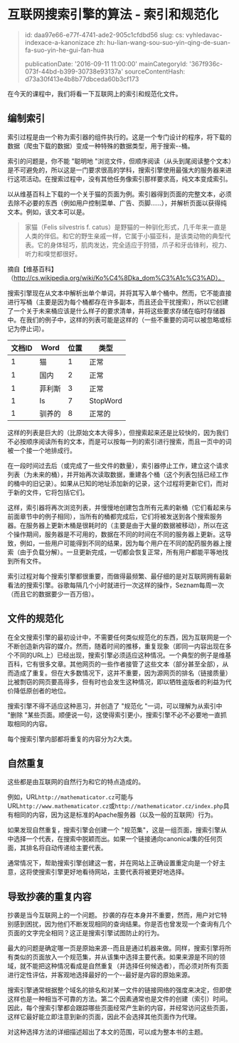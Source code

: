 互联网搜索引擎的算法 - 索引和规范化
===================

> id: daa97e66-e77f-4741-ade2-905c1cfdbd56
> slug:
> 	cs: vyhledavac-indexace-a-kanonizace
> 	zh: hu-lian-wang-sou-suo-yin-qing-de-suan-fa-suo-yin-he-gui-fan-hua
> 
> publicationDate: '2016-09-11 11:00:00'
> mainCategoryId: '367f936c-073f-44bd-b399-30738e93137a'
> sourceContentHash: d73a30f413e4b8b77dbceda60b3cf173

在今天的课程中，我们将看一下互联网上的索引和规范化文件。

编制索引
--------

索引过程是由一个称为索引器的组件执行的。这是一个专门设计的程序，将下载的数据（爬虫下载的数据）变成一种特殊的数据类型，用于搜索--桶。

索引的问题是，你不能 "聪明地 "浏览文件，但顺序阅读（从头到尾阅读整个文本）是不可避免的，所以这是一门要求很高的学科，搜索引擎使用最强大的服务器来进行这项活动。在搜索过程中，没有其他任务像索引那样要求高，纯文本变成索引。

以从维基百科上下载的一个关于猫的页面为例。索引器得到页面的完整文本，必须去除不必要的东西（例如用户控制菜单、广告、页脚......），并解析页面以获得纯文本。例如，该文本可以是。

> 家猫（Felis silvestris f. catus）是野猫的一种驯化形式，几千年来一直是人类的伴侣。和它的野生亲戚一样，它属于小猫亚科，是该类动物的典型代表。它的身体轻巧，肌肉发达，完全适应于狩猎，爪子和牙齿锋利，视力、听力和嗅觉都很好。

摘自【维基百科】（http://cs.wikipedia.org/wiki/Ko%C4%8Dka_dom%C3%A1c%C3%AD）。

搜索引擎现在从文本中解析出单个单词，并将其写入单个桶中。然而，它不能直接进行写桶（主要是因为每个桶都存在许多副本，而且还会干扰搜索），所以它创建了一个关于未来桶应该是什么样子的要求清单，并将这些要求存储在临时存储器中。在我们的例子中，这样的列表可能是这样的（一些不重要的词可以被忽略或标记为停止词）。

| 文档ID | Word | 位置 | 类型 |
|--------------|-------|--------|-----------|
| 1 | 猫 | 1 | 正常 |
| 1 | 国内 | 2 | 正常 |
| 1 | 菲利斯 | 3 | 正常 |
| 1 | Is | 7 | StopWord |
| 1 | 驯养的| 8 | 正常的 |

这样的列表是巨大的（比原始文本大得多），但搜索起来还是比较快的，因为我们不必按顺序阅读所有的文本，而是可以按每一列的索引进行搜索，而且一页中的词被一个接一个地排成行。

在一段时间过去后（或完成了一些文件的数量），索引器停止工作，建立这个请求列表（为未来的桶），并开始再次读取数据，重建各个桶（这个列表包括已经工作的桶中的旧记录）。如果从已知的地址添加新的记录，这个过程将更新它们，而对于新的文件，它将包括它们。

这样，索引器将再次浏览列表，并慢慢地创建包含所有元素的新桶（它们看起来与前面章节中的例子相同），当所有的桶都完成后，它们将被发送到各个搜索服务器。在服务器上更新木桶是很耗时的（主要是由于大量的数据被移动），所以在这个操作期间，服务器是不可用的，数据在不同的时间在不同的服务器上更新。这导致，例如，一些用户可能得到不同的结果，因为每个用户在不同的配药服务器上搜索（由于负载分解）。一旦更新完成，一切都会恢复正常，所有用户都能平等地找到所有文件。

索引过程对每个搜索引擎都很重要，而做得最频繁、最仔细的是对互联网拥有最新看法的搜索引擎。谷歌每隔几个小时就进行一次这样的操作，Seznam每周一次（而且它的数据要少一百万倍）。

文件的规范化
--------------------

在全文搜索引擎的最初设计中，不需要任何类似规范化的东西，因为互联网是一个不断创造新内容的媒介。然而，随着时间的推移，重复现象（即同一内容出现在多个不同的URL上）已经出现，搜索引擎必须适应这种情况。一个典型的例子是维基百科，它有很多文章。其他网页的一些作者接管了这些文本（部分甚至全部），从而造成了重复。但在大多数情况下，这并不重要，因为源网页的排名（链接质量）比被剽窃的网页要高得多，但有时也会发生这种情况，即以牺牲盗版者的利益为代价降低原创者的地位。

搜索引擎不得不适应这种恶习，并创造了 "规范化 "一词，可以理解为从索引中 "删除 "某些页面。顺便说一句，这使得索引更小，搜索引擎不必不必要地一直抓取相同的内容。

每个搜索引擎内部都将重复的内容分为2大类。

自然重复
-------------------

这些都是由互联网的自然行为和它的特点造成的。

例如，URL`http://mathematicator.cz`可能与URL`http://www.mathematicator.cz`或`http://mathematicator.cz/index.php`具有相同的内容，因为这是标准的Apache服务器（以及一般的互联网）行为。

如果发现自然重复，搜索引擎会创建一个 "规范集"，这是一组页面，搜索引擎从中选择一个代表，在搜索中脱颖而出。如果一个链接通向canonical集的任何页面，其排名将自动传递给主要代表。

通常情况下，帮助搜索引擎创建这一套，并在网站上正确设置重定向是一个好主意，这将使搜索引擎更好地看待网站，主要代表将被更好地选择。

导致抄袭的重复内容
----------------------------

抄袭是当今互联网上的一个问题。 抄袭的存在本身并不重要，然而，用户对它特别感到困扰，因为他们不断发现相同的查询结果。你是否也曾发现一个查询有几个页面的文字完全相同？这正是搜索引擎试图防止的行为。

最大的问题是确定哪一页是原始来源--而且是通过机器来做。同样，搜索引擎将所有类似的页面放入一个规范集，并从该集中选择主要代表。如果来源是不同的领域，就不能把这种情况看成是自然重复（并选择任何候选者），而必须对所有页面进行定性评估，并客观地选择最好的一个--最好是内容的原始来源。

搜索引擎通常根据整个域名的排名和对某一文件的链接网络的强度来决定，但即使这样也是一种相当不可靠的方法。第二个因素通常也是文件的创建（索引）时间。因此，每个搜索引擎都会跟踪哪些页面经常产生新的内容，并经常访问这些页面，这样它最好能立即注意到新的页面，因此不会选择其他页面作为代理。

对这种选择方法的详细描述超出了本文的范围，可以成为整本书的主题。
